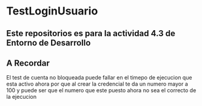 # TestLoginUsuario
Este repositorios es para la actividad 4.3 de Entorno de Desarrollo
----------------------------
<h2>A Recordar</h2>
El test de cuenta no bloqueada puede fallar en el timepo de ejecucion que esta activo
ahora por que al crear la credencial te da un numero mayor a 100 y puede ser que 
el numero que este puesto ahora no sea el correcto de la ejecucion

